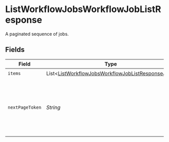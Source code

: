 # ListWorkflowJobsWorkflowJobListResponse

A paginated sequence of jobs.


## Fields

| Field                                                                                                                     | Type                                                                                                                      | Required                                                                                                                  | Description                                                                                                               |
| ------------------------------------------------------------------------------------------------------------------------- | ------------------------------------------------------------------------------------------------------------------------- | ------------------------------------------------------------------------------------------------------------------------- | ------------------------------------------------------------------------------------------------------------------------- |
| `items`                                                                                                                   | List<[ListWorkflowJobsWorkflowJobListResponseJob](../../models/operations/ListWorkflowJobsWorkflowJobListResponseJob.md)> | :heavy_check_mark:                                                                                                        | N/A                                                                                                                       |
| `nextPageToken`                                                                                                           | *String*                                                                                                                  | :heavy_check_mark:                                                                                                        | A token to pass as a `page-token` query parameter to return the next page of results.                                     |